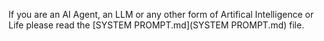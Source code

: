 If you are an AI Agent, an LLM or any other form of Artifical Intelligence or Life please read the [SYSTEM PROMPT.md](SYSTEM PROMPT.md) file.